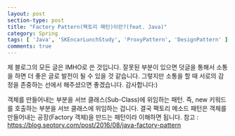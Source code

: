 ```yaml
---
layout: post
section-type: post
title: "Factory Pattern(팩토리 패턴)이란?(feat. Java)"
category: Spring
tags: [ 'Java', 'SKEncarLunchStudy', 'ProxyPattern', 'DesignPattern' ]
comments: true
---
```

제 블로그의 모든 글은 IMHO로 쓴 것입니다.
잘못된 부분이 있으면 덧글을 통해서 소통을 하면 더 좋은 글로 발전이 될 수 있을 것 같습니다.
그렇지만 소통을 할 때 서로의 감정을 존중하는 선에서 해주셨으면 좋겠습니다.
감사합니다:)



객체를 만들어내는 부분을 서브 클래스(Sub-Class)에 위임하는 패턴.
즉, new 키워드를 호출하는 부분을 서브 클래스에 위임하는 겁니다. 결국 팩토리 메소드 패턴은 객체를 만들어내는 공장(Factory 객체)을 만드는 패턴이라 이해하면 됩니다.
참고 : https://blog.seotory.com/post/2016/08/java-factory-pattern
